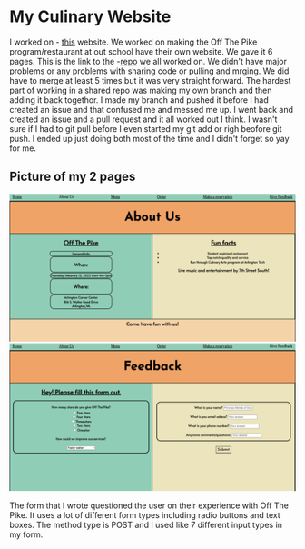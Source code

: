 # My Culinary Website

I worked on - [this](../../../culinary-website/index.html) website. We worked on making the Off The Pike program/restaurant at out school have their own website. We gave it 6 pages. This is the link to the -[repo](https://github.com/Penrosian/culinary-website) we all worked on. We didn't have major problems or any problems with sharing code or pulling and mrging. We did have to merge at least 5 times but it was very straight forward. The hardest part of working in a shared repo was making my own branch and then adding it back togethor. I made my branch and pushed it before I had created an issue and that confused me and messed me up. I went back and created an issue and a pull request and it all worked out I think. I wasn't sure if I had to git pull before I even started my git add or righ beofore git push. I ended up just doing both most of the time and I didn't forget so yay for me.


## Picture of my 2 pages
![first page](../../image/about.png)
![second page](../../image/feed.png)

The form that I wrote questioned the user on their experience with Off The Pike. It uses a lot of different form types including radio buttons and text boxes. The method type is POST and I used like 7 different input types in my form.
